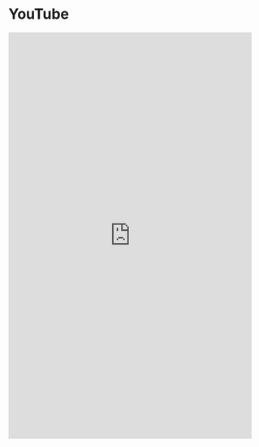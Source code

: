 # YouTube
<iframe src="https://docs.google.com/spreadsheets/d/e/2PACX-1vRXwR2GeHBNTOqkqodtmByHaEcXGqRTaLAMyuMzdXBPYquJ1f6w1qODKX5lZfvySY0BOAST6DMKg1I9/pubhtml?gid=301287280&amp;single=true&amp;widget=true&amp;headers=false" width="95%" height="800" seamless frameborder="0" scrolling="no"></iframe>

